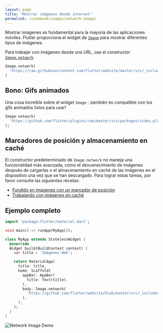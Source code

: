 ```yaml
---
layout: page
title: "Mostrar imágenes desde internet"
permalink: /cookbook/images/network-image/
---
```


Mostrar imágenes es fundamental para la mayoría de las aplicaciones móviles. Flutter proporciona el widget de 
[`Image`](https://docs.flutter.io/flutter/widgets/Image-class.html) para mostrar diferentes tipos de imágenes.

Para trabajar con imágenes desde una URL, usa el constructor [`Image.network`](https://docs.flutter.io/flutter/widgets/Image/Image.network.html).

<!-- skip -->
```dart
Image.network(
  'https://raw.githubusercontent.com/flutter/website/master/src/_includes/code/layout/lakes/images/lake.jpg',
)
```

## Bono: Gifs animados

Una cosa increíble sobre el widget `Image` : ¡también es compatible con los gifs animados listos para usar!

<!-- skip -->
```dart
Image.network(
  'https://github.com/flutter/plugins/raw/master/src/packages/video_player/doc/demo_ipod.gif?raw=true',
);
```

## Marcadores de posición y almacenamiento en caché

El constructor predeterminado de `Image.network` no maneja una funcionalidad más avanzada, como el desvanecimiento de imágenes después de cargarlas o el almacenamiento en caché de las imágenes en el dispositivo una vez que se han descargado. Para lograr estas tareas, por favor consulte las siguientes recetas:

  * [Fundido en imágenes con un marcador de posición](/cookbook/images/fading-in-images/)
  * [Trabajando con imágenes en caché](/cookbook/images/cached-images/) 

## Ejemplo completo

```dart
import 'package:flutter/material.dart';

void main() => runApp(MyApp());

class MyApp extends StatelessWidget {
  @override
  Widget build(BuildContext context) {
    var title = 'Imágenes Web';

    return MaterialApp(
      title: title,
      home: Scaffold(
        appBar: AppBar(
          title: Text(title),
        ),
        body: Image.network(
          'https://github.com/flutter/website/blob/master/src/_includes/code/layout/lakes/images/lake.jpg?raw=true',
        ),
      ),
    );
  }
}
```

![Network Image Demo](/images/cookbook/network-image.png)

